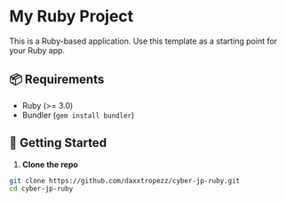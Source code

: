 # My Ruby Project

This is a Ruby-based application. Use this template as a starting point for your Ruby app.

## 📦 Requirements

- Ruby (>= 3.0)
- Bundler (`gem install bundler`)

## 🚀 Getting Started

1. **Clone the repo**

```bash
git clone https://github.com/daxxtropezz/cyber-jp-ruby.git
cd cyber-jp-ruby
```
